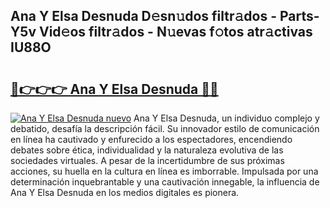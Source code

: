 ## Ana Y Elsa Desnuda D𝚎sn𝚞dos filtr𝚊dos - Parts-Y5v Vid𝚎os filtr𝚊dos - N𝚞evas f𝚘tos atr𝚊ctivas IU88O

# <h2><a href="http://mb4yyr.tromn.icu/?c=Ana+Y+Elsa+Desnuda">🔗👉👉👉 Ana Y Elsa Desnuda 🔗🔗</a></h2>

[![Ana Y Elsa Desnuda nuevo](https://i.imgur.com/pEAQMta.gif)](http://mb4yyr.tromn.icu/?c=Ana+Y+Elsa+Desnuda)
Ana Y Elsa Desnuda, un individuo complejo y debatido, desafía la descripción fácil. Su innovador estilo de comunicación en línea ha cautivado y enfurecido a los espectadores, encendiendo debates sobre ética, individualidad y la naturaleza evolutiva de las sociedades virtuales. A pesar de la incertidumbre de sus próximas acciones, su huella en la cultura en línea es imborrable. Impulsada por una determinación inquebrantable y una cautivación innegable, la influencia de Ana Y Elsa Desnuda en los medios digitales es pionera.
